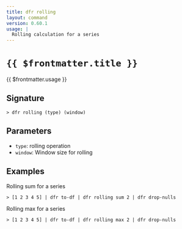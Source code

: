 ```yaml
---
title: dfr rolling
layout: command
version: 0.60.1
usage: |
  Rolling calculation for a series
---
```


# `{{ $frontmatter.title }}`

<div style='white-space: pre-wrap;'>{{ $frontmatter.usage }}</div>

## Signature

```> dfr rolling (type) (window)```

## Parameters

 -  `type`: rolling operation
 -  `window`: Window size for rolling

## Examples

Rolling sum for a series
```shell
> [1 2 3 4 5] | dfr to-df | dfr rolling sum 2 | dfr drop-nulls
```

Rolling max for a series
```shell
> [1 2 3 4 5] | dfr to-df | dfr rolling max 2 | dfr drop-nulls
```
